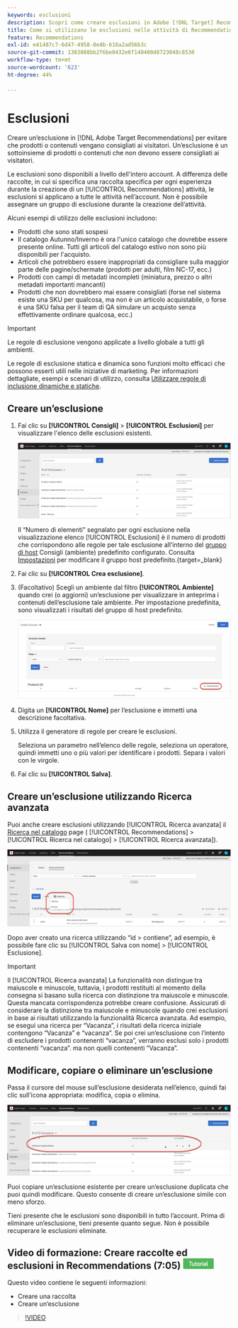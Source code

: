 ```yaml
---
keywords: esclusioni
description: Scopri come creare esclusioni in Adobe [!DNL Target] Recommendations per impedire che prodotti o contenuti vengano consigliati ai visitatori.
title: Come si utilizzano le esclusioni nelle attività di Recommendations?
feature: Recommendations
exl-id: e41487c7-6d47-4958-8e4b-616a2ad56b3c
source-git-commit: 1383088bb2f6be0432e6f140400d8723048c8530
workflow-type: tm+mt
source-wordcount: '623'
ht-degree: 44%

---
```


# Esclusioni

Creare un’esclusione in [!DNL Adobe Target Recommendations] per evitare che prodotti o contenuti vengano consigliati ai visitatori. Un’esclusione è un sottoinsieme di prodotti o contenuti che non devono essere consigliati ai visitatori.

Le esclusioni sono disponibili a livello dell&#39;intero account. A differenza delle raccolte, in cui si specifica una raccolta specifica per ogni esperienza durante la creazione di un [!UICONTROL Recommendations] attività, le esclusioni si applicano a tutte le attività nell’account. Non è possibile assegnare un gruppo di esclusione durante la creazione dell’attività.

Alcuni esempi di utilizzo delle esclusioni includono:

* Prodotti che sono stati sospesi
* Il catalogo Autunno/Inverno è ora l&#39;unico catalogo che dovrebbe essere presente online. Tutti gli articoli del catalogo estivo non sono più disponibili per l&#39;acquisto.
* Articoli che potrebbero essere inappropriati da consigliare sulla maggior parte delle pagine/schermate (prodotti per adulti, film NC-17, ecc.)
* Prodotti con campi di metadati incompleti (miniatura, prezzo o altri metadati importanti mancanti)
* Prodotti che non dovrebbero mai essere consigliati (forse nel sistema esiste una SKU per qualcosa, ma non è un articolo acquistabile, o forse è una SKU falsa per il team di QA simulare un acquisto senza effettivamente ordinare qualcosa, ecc.)

>[!IMPORTANT]
>
>Le regole di esclusione vengono applicate a livello globale a tutti gli ambienti.
>
>Le regole di esclusione statica e dinamica sono funzioni molto efficaci che possono esserti utili nelle iniziative di marketing. Per informazioni dettagliate, esempi e scenari di utilizzo, consulta [Utilizzare regole di inclusione dinamiche e statiche](/help/main/c-recommendations/c-algorithms/use-dynamic-and-static-inclusion-rules.md#concept_4CB5C0FA705D4E449BD0B37B3D987F9F).

## Creare un’esclusione

1. Fai clic su **[!UICONTROL Consigli]** > **[!UICONTROL Esclusioni]** per visualizzare l&#39;elenco delle esclusioni esistenti.

   ![immagine elenco_esclusioni](assets/exclusions_list.png)

   Il “Numero di elementi” segnalato per ogni esclusione nella visualizzazione elenco [!UICONTROL Esclusioni] è il numero di prodotti che corrispondono alle regole per tale esclusione all’interno del [gruppo di host](/help/main/administrating-target/hosts.md) Consigli (ambiente) predefinito configurato. Consulta [Impostazioni](https://experienceleague.corp.adobe.com/docs/target-dev/developer/recommendations.html?lang=it) per modificare il gruppo host predefinito.{target=_blank}

1. Fai clic su **[!UICONTROL Crea esclusione]**.

1. (Facoltativo) Scegli un ambiente dal filtro **[!UICONTROL Ambiente]** quando crei (o aggiorni) un’esclusione per visualizzare in anteprima i contenuti dell’esclusione tale ambiente. Per impostazione predefinita, sono visualizzati i risultati del gruppo di host predefinito.

   ![Creare un’esclusione](/help/main/c-recommendations/c-products/assets/CreateExclusion.png)

1. Digita un **[!UICONTROL Nome]** per l’esclusione e immetti una descrizione facoltativa.

1. Utilizza il generatore di regole per creare le esclusioni.

   Seleziona un parametro nell’elenco delle regole, seleziona un operatore, quindi immetti uno o più valori per identificare i prodotti. Separa i valori con le virgole.

1. Fai clic su **[!UICONTROL Salva]**.

## Creare un’esclusione utilizzando Ricerca avanzata

Puoi anche creare esclusioni utilizzando [!UICONTROL Ricerca avanzata] il [Ricerca nel catalogo](/help/main/c-recommendations/c-products/catalog-search.md#save-as) page ( [!UICONTROL Recommendations] > [!UICONTROL Ricerca nel catalogo] > [!UICONTROL Ricerca avanzata]).

![Finestra di dialogo Salva con nome](/help/main/c-recommendations/c-products/assets/save-as.png)

Dopo aver creato una ricerca utilizzando “id > contiene”, ad esempio, è possibile fare clic su [!UICONTROL Salva con nome] > [!UICONTROL Esclusione].

>[!IMPORTANT]
>
>Il [!UICONTROL Ricerca avanzata] La funzionalità non distingue tra maiuscole e minuscole, tuttavia, i prodotti restituiti al momento della consegna si basano sulla ricerca con distinzione tra maiuscole e minuscole. Questa mancata corrispondenza potrebbe creare confusione. Assicurati di considerare la distinzione tra maiuscole e minuscole quando crei esclusioni in base ai risultati utilizzando la funzionalità Ricerca avanzata. Ad esempio, se esegui una ricerca per “Vacanza”, i risultati della ricerca iniziale contengono “Vacanza” e “vacanza”. Se poi crei un’esclusione con l’intento di escludere i prodotti contenenti “vacanza”, verranno esclusi solo i prodotti contenenti “vacanza”. ma non quelli contenenti “Vacanza”.

## Modificare, copiare o eliminare un’esclusione

Passa il cursore del mouse sull’esclusione desiderata nell’elenco, quindi fai clic sull’icona appropriata: modifica, copia o elimina.

![Icone al passaggio del mouse per un’esclusione](/help/main/c-recommendations/c-products/assets/hover-exclusions.png)

Puoi copiare un’esclusione esistente per creare un’esclusione duplicata che puoi quindi modificare. Questo consente di creare un’esclusione simile con meno sforzo.

Tieni presente che le esclusioni sono disponibili in tutto l’account. Prima di eliminare un’esclusione, tieni presente quanto segue. Non è possibile recuperare le esclusioni eliminate.

## Video di formazione: Creare raccolte ed esclusioni in Recommendations (7:05) ![Icona esercitazione](/help/main/assets/tutorial.png)

Questo video contiene le seguenti informazioni:

* Creare una raccolta
* Creare un’esclusione

>[!VIDEO](https://video.tv.adobe.com/v/27689)
